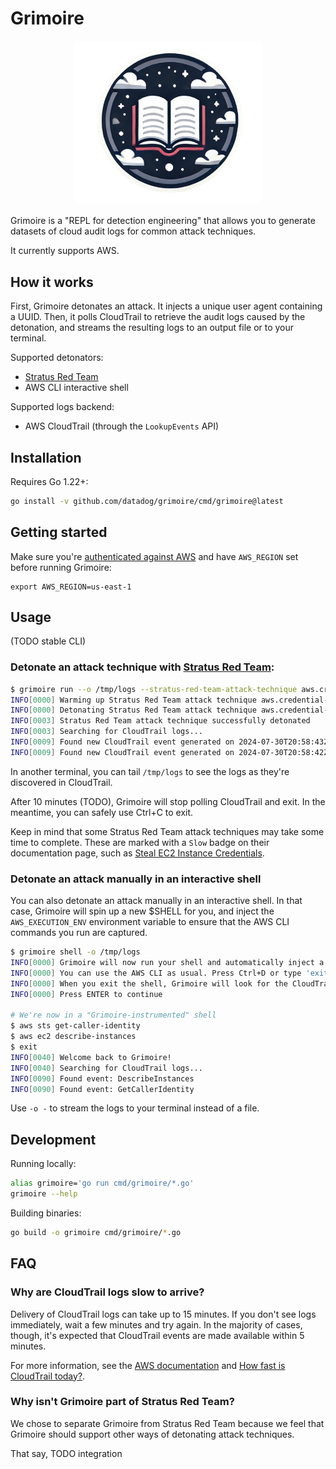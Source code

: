 # Grimoire

<p align="center">
  <img src="./logo.png" alt="logo" width="300" />
</p>

Grimoire is a "REPL for detection engineering" that allows you to generate datasets of cloud audit logs for common attack techniques.

It currently supports AWS.

## How it works

First, Grimoire detonates an attack. It injects a unique user agent containing a UUID. Then, it polls CloudTrail to retrieve the audit logs caused by the detonation, and streams the resulting logs to an output file or to your terminal.

Supported detonators:
- [Stratus Red Team](https://github.com/DataDog/stratus-red-team)
- AWS CLI interactive shell

Supported logs backend:
- AWS CloudTrail (through the `LookupEvents` API)

## Installation

Requires Go 1.22+:

```bash
go install -v github.com/datadog/grimoire/cmd/grimoire@latest
```

## Getting started

Make sure you're [authenticated against AWS](https://docs.aws.amazon.com/signin/latest/userguide/command-line-sign-in.html) and have `AWS_REGION` set before running Grimoire:

```
export AWS_REGION=us-east-1
```

## Usage

(TODO stable CLI)

### Detonate an attack technique with [Stratus Red Team](https://github.com/DataDog/stratus-red-team):

```bash
$ grimoire run --o /tmp/logs --stratus-red-team-attack-technique aws.credential-access.ssm-retrieve-securestring-parameters
INFO[0000] Warming up Stratus Red Team attack technique aws.credential-access.ssm-retrieve-securestring-parameters
INFO[0000] Detonating Stratus Red Team attack technique aws.credential-access.ssm-retrieve-securestring-parameters
INFO[0003] Stratus Red Team attack technique successfully detonated
INFO[0003] Searching for CloudTrail logs...
INFO[0009] Found new CloudTrail event generated on 2024-07-30T20:58:43Z UTC: DescribeParameters
INFO[0009] Found new CloudTrail event generated on 2024-07-30T20:58:42Z UTC: DescribeParameters
```

In another terminal, you can tail `/tmp/logs` to see the logs as they're discovered in CloudTrail.

After 10 minutes (TODO), Grimoire will stop polling CloudTrail and exit. In the meantime, you can safely use Ctrl+C to exit.

Keep in mind that some Stratus Red Team attack techniques may take some time to complete. These are marked with a `Slow` badge on their documentation page, such as [Steal EC2 Instance Credentials](https://stratus-red-team.cloud/attack-techniques/AWS/aws.credential-access.ec2-steal-instance-credentials/).

### Detonate an attack manually in an interactive shell

You can also detonate an attack manually in an interactive shell. In that case, Grimoire will spin up a new $SHELL for you, and inject the `AWS_EXECUTION_ENV` environment variable to ensure that the AWS CLI commands you run are captured.

```bash
$ grimoire shell -o /tmp/logs
INFO[0000] Grimoire will now run your shell and automatically inject a unique identifier to your HTTP user agent when using the AWS CLI
INFO[0000] You can use the AWS CLI as usual. Press Ctrl+D or type 'exit' to return to Grimoire.
INFO[0000] When you exit the shell, Grimoire will look for the CloudTrail logs that your commands have generated.
INFO[0000] Press ENTER to continue

# We're now in a "Grimoire-instrumented" shell
$ aws sts get-caller-identity
$ aws ec2 describe-instances
$ exit
INFO[0040] Welcome back to Grimoire!
INFO[0040] Searching for CloudTrail logs...
INFO[0090] Found event: DescribeInstances
INFO[0090] Found event: GetCallerIdentity
```

Use `-o -` to stream the logs to your terminal instead of a file.

## Development

Running locally:

```bash
alias grimoire='go run cmd/grimoire/*.go'
grimoire --help
```

Building binaries:

```bash
go build -o grimoire cmd/grimoire/*.go
```

## FAQ

### Why are CloudTrail logs slow to arrive?

Delivery of CloudTrail logs can take up to 15 minutes. If you don't see logs immediately, wait a few minutes and try again. In the majority of cases, though, it's expected that CloudTrail events are made available within 5 minutes.

For more information, see the [AWS documentation](https://docs.aws.amazon.com/awscloudtrail/latest/userguide/get-and-view-cloudtrail-log-files.html) and [How fast is CloudTrail today?](https://tracebit.com/blog/how-fast-is-cloudtrail-today-investigating-cloudtrail-delays-using-athena).

### Why isn't Grimoire part of Stratus Red Team?

We chose to separate Grimoire from Stratus Red Team because we feel that Grimoire should support other ways of detonating attack techniques.

That say, TODO integration